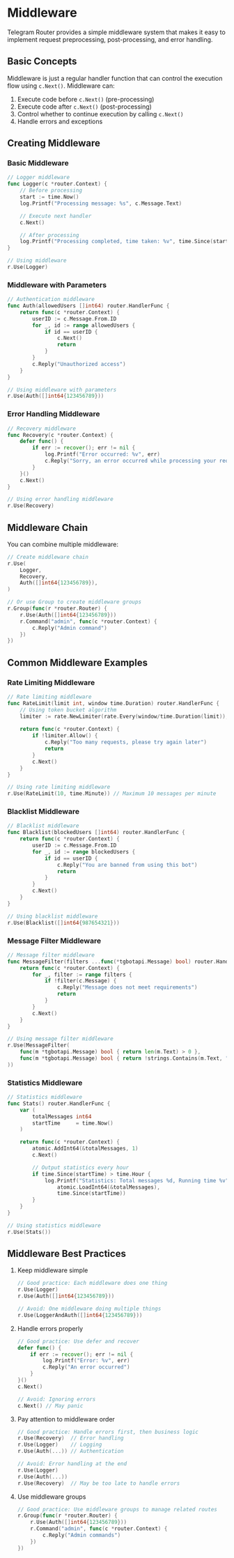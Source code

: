 # Middleware

Telegram Router provides a simple middleware system that makes it easy to implement request preprocessing, post-processing, and error handling.

## Basic Concepts

Middleware is just a regular handler function that can control the execution flow using `c.Next()`. Middleware can:

1. Execute code before `c.Next()` (pre-processing)
2. Execute code after `c.Next()` (post-processing)
3. Control whether to continue execution by calling `c.Next()`
4. Handle errors and exceptions

## Creating Middleware

### Basic Middleware

```go
// Logger middleware
func Logger(c *router.Context) {
    // Before processing
    start := time.Now()
    log.Printf("Processing message: %s", c.Message.Text)

    // Execute next handler
    c.Next()

    // After processing
    log.Printf("Processing completed, time taken: %v", time.Since(start))
}

// Using middleware
r.Use(Logger)
```

### Middleware with Parameters

```go
// Authentication middleware
func Auth(allowedUsers []int64) router.HandlerFunc {
    return func(c *router.Context) {
        userID := c.Message.From.ID
        for _, id := range allowedUsers {
            if id == userID {
                c.Next()
                return
            }
        }
        c.Reply("Unauthorized access")
    }
}

// Using middleware with parameters
r.Use(Auth([]int64{123456789}))
```

### Error Handling Middleware

```go
// Recovery middleware
func Recovery(c *router.Context) {
    defer func() {
        if err := recover(); err != nil {
            log.Printf("Error occurred: %v", err)
            c.Reply("Sorry, an error occurred while processing your request")
        }
    }()
    c.Next()
}

// Using error handling middleware
r.Use(Recovery)
```

## Middleware Chain

You can combine multiple middleware:

```go
// Create middleware chain
r.Use(
    Logger,
    Recovery,
    Auth([]int64{123456789}),
)

// Or use Group to create middleware groups
r.Group(func(r *router.Router) {
    r.Use(Auth([]int64{123456789}))
    r.Command("admin", func(c *router.Context) {
        c.Reply("Admin command")
    })
})
```

## Common Middleware Examples

### Rate Limiting Middleware

```go
// Rate limiting middleware
func RateLimit(limit int, window time.Duration) router.HandlerFunc {
    // Using token bucket algorithm
    limiter := rate.NewLimiter(rate.Every(window/time.Duration(limit)), limit)
    
    return func(c *router.Context) {
        if !limiter.Allow() {
            c.Reply("Too many requests, please try again later")
            return
        }
        c.Next()
    }
}

// Using rate limiting middleware
r.Use(RateLimit(10, time.Minute)) // Maximum 10 messages per minute
```

### Blacklist Middleware

```go
// Blacklist middleware
func Blacklist(blockedUsers []int64) router.HandlerFunc {
    return func(c *router.Context) {
        userID := c.Message.From.ID
        for _, id := range blockedUsers {
            if id == userID {
                c.Reply("You are banned from using this bot")
                return
            }
        }
        c.Next()
    }
}

// Using blacklist middleware
r.Use(Blacklist([]int64{987654321}))
```

### Message Filter Middleware

```go
// Message filter middleware
func MessageFilter(filters ...func(*tgbotapi.Message) bool) router.HandlerFunc {
    return func(c *router.Context) {
        for _, filter := range filters {
            if !filter(c.Message) {
                c.Reply("Message does not meet requirements")
                return
            }
        }
        c.Next()
    }
}

// Using message filter middleware
r.Use(MessageFilter(
    func(m *tgbotapi.Message) bool { return len(m.Text) > 0 },
    func(m *tgbotapi.Message) bool { return !strings.Contains(m.Text, "advertisement") },
))
```

### Statistics Middleware

```go
// Statistics middleware
func Stats() router.HandlerFunc {
    var (
        totalMessages int64
        startTime     = time.Now()
    )

    return func(c *router.Context) {
        atomic.AddInt64(&totalMessages, 1)
        c.Next()

        // Output statistics every hour
        if time.Since(startTime) > time.Hour {
            log.Printf("Statistics: Total messages %d, Running time %v",
                atomic.LoadInt64(&totalMessages),
                time.Since(startTime))
        }
    }
}

// Using statistics middleware
r.Use(Stats())
```

## Middleware Best Practices

1. Keep middleware simple
   ```go
   // Good practice: Each middleware does one thing
   r.Use(Logger)
   r.Use(Auth([]int64{123456789}))
   
   // Avoid: One middleware doing multiple things
   r.Use(LoggerAndAuth([]int64{123456789}))
   ```

2. Handle errors properly
   ```go
   // Good practice: Use defer and recover
   defer func() {
       if err := recover(); err != nil {
           log.Printf("Error: %v", err)
           c.Reply("An error occurred")
       }
   }()
   c.Next()
   
   // Avoid: Ignoring errors
   c.Next() // May panic
   ```

3. Pay attention to middleware order
   ```go
   // Good practice: Handle errors first, then business logic
   r.Use(Recovery)  // Error handling
   r.Use(Logger)    // Logging
   r.Use(Auth(...)) // Authentication
   
   // Avoid: Error handling at the end
   r.Use(Logger)
   r.Use(Auth(...))
   r.Use(Recovery)  // May be too late to handle errors
   ```

4. Use middleware groups
   ```go
   // Good practice: Use middleware groups to manage related routes
   r.Group(func(r *router.Router) {
       r.Use(Auth([]int64{123456789}))
       r.Command("admin", func(c *router.Context) {
           c.Reply("Admin commands")
       })
   })
   ``` 